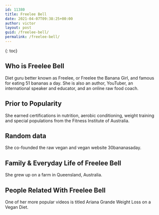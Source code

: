 ```yaml
---
id: 11380
title: Freelee Bell
date: 2021-04-07T09:38:25+00:00
author: victor
layout: post
guid: /freelee-bell/
permalink: /freelee-bell/
---
```



{: toc}


## Who is Freelee Bell



Diet guru better known as Freelee, or Freelee the Banana Girl, and famous for eating 51 bananas a day. She is also an author, YouTuber, an international speaker and educator, and an online raw food coach.

                
                
                
## Prior to Popularity



She earned certifications in nutrition, aerobic conditioning, weight training and special populations from the Fitness Institute of Australia.

                
                
                
## Random data



She co-founded the raw vegan and vegan website 30bananasaday.

                
                
                
## Family & Everyday Life of Freelee Bell



She grew up on a farm in Queensland, Australia. 

                
                
                
## People Related With Freelee Bell



One of her more popular videos is titled Ariana Grande Weight Loss on a Vegan Diet.

                
              
            
          
          
          